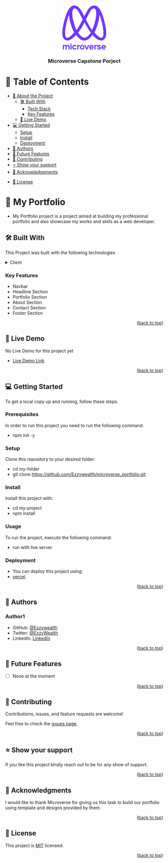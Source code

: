 <a name="readme-top"></a>

<div align="center">

  <img src="./images/murple_logo.png" alt="logo" width="140"  height="auto" />
  <br/>

  <h3><b>Microverse Capstone Porject</b></h3>

</div>

<!-- TABLE OF CONTENTS -->

# 📗 Table of Contents

- [📖 About the Project](#about-project)
  - [🛠 Built With](#built-with)
    - [Tech Stack](#tech-stack)
    - [Key Features](#key-features)
  - [🚀 Live Demo](#live-demo)
- [💻 Getting Started](#getting-started)
  - [Setup](#setup)
  <!-- - [Prerequisites](#prerequisites) -->
  - [Install](#install)
    <!-- - [Usage](#usage) -->
    <!-- - [Run tests](#run-tests) -->
  - [Deployment](#triangular_flag_on_post-deployment)
- [👥 Authors](#authors)
- [🔭 Future Features](#future-features)
- [🤝 Contributing](#contributing)
- [⭐️ Show your support](#support)
- [🙏 Acknowledgements](#acknowledgements)
<!-- - [❓ FAQ](#faq) -->
- [📝 License](#license)

# 📰 My Portfolio <a name="about-project"></a>

- My Portfolio project is a project aimed at building my professional portfolio and also showcase my works and skills as a web developer.

## 🛠 Built With <a name="built-with"></a>

This Project was built with the following technologies

<details>
  <summary>Client</summary>
  <ul>
    <li><a href="">HTML</a></li>
    <li><a href="">CSS</a></li>
    <li><a href="">JS</a></li>
  </ul>
</details>

### Key Features <a name="key-features"></a>

- Navbar
- Headline Section
- Portfolio Section
- About Section
- Contact Section
- Footer Section

<p align="right">(<a href="#readme-top">back to top</a>)</p>

## 🚀 Live Demo <a name="live-demo"></a>

No Live Demo for this project yet

- [Live Demo Link](https://ezzywealth.github.io/microverse_portfolio/)

<p align="right">(<a href="#readme-top">back to top</a>)</p>

## 💻 Getting Started <a name="getting-started"></a>

To get a local copy up and running, follow these steps.

### Prerequisites

In order to run this project you need to run the following command:

- npm init -y

### Setup

Clone this repository to your desired folder:

- cd my-folder
- git clone https://github.com/Ezzywealth/microverse_portfolio.git

### Install

Install this project with:

- cd my-project
- npm install

### Usage

To run the project, execute the following command:

- run with live server

### Deployment

- You can deploy this project using:
- [vercel](https://vercel.com)

<p align="right">(<a href="#readme-top">back to top</a>)</p>

## 👥 Authors <a name="authors"></a>

### Author1

- GitHub: [@Ezzywealth](https://github.com/Ezzywealth)
- Twitter: [@EzzyWealth](https://twitter.com/EzzyWealth)
- LinkedIn: [LinkedIn](https://www.linkedin.com/in/ezekiel-udiomuno-b14539150/)

<p align="right">(<a href="#readme-top">back to top</a>)</p>

## 🔭 Future Features <a name="future-features"></a>

- [ ] None at the moment

<p align="right">(<a href="#readme-top">back to top</a>)</p>

## 🤝 Contributing <a name="contributing"></a>

Contributions, issues, and feature requests are welcome!

Feel free to check the [issues page](../../issues/).

<p align="right">(<a href="#readme-top">back to top</a>)</p>

## ⭐️ Show your support <a name="support"></a>

If you like this project kindly reach out to be for any show of support.

<p align="right">(<a href="#readme-top">back to top</a>)</p>

## 🙏 Acknowledgments <a name="acknowledgements"></a>

I would like to thank Microverse for giving us this task to build our portfolio using template and designs provided by them.

<p align="right">(<a href="#readme-top">back to top</a>)</p>

## 📝 License <a name="license"></a>

This project is [MIT](./LICENSE) licensed.

<p align="right">(<a href="#readme-top">back to top</a>)</p>
